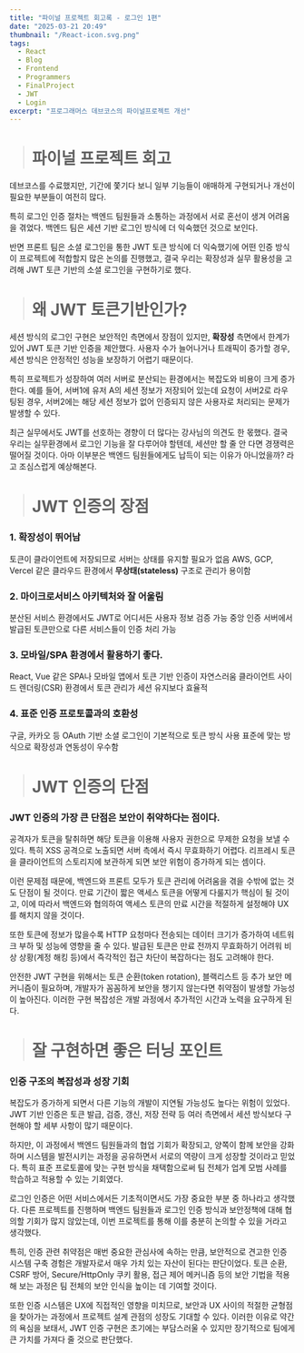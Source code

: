 ```yaml
---
title: "파이널 프로젝트 회고록 - 로그인 1편"
date: "2025-03-21 20:49"
thumbnail: "/React-icon.svg.png"
tags:
  - React
  - Blog
  - Frontend
  - Programmers
  - FinalProject
  - JWT
  - Login
excerpt: "프로그래머스 데브코스의 파이널프로젝트 개선"
---
```


> # 파이널 프로젝트 회고

 데브코스를 수료했지만, 기간에 쫓기다 보니 일부 기능들이 애매하게 구현되거나 개선이 필요한 부분들이 여전히 많다. 
 
 특히 로그인 인증 절차는 백엔드 팀원들과 소통하는 과정에서 서로 혼선이 생겨 어려움을 겪었다. 백엔드 팀은 세션 기반 로그인 방식에 더 익숙했던 것으로 보인다.

반면 프론트 팀은 소셜 로그인을 통한 JWT 토큰 방식에 더 익숙했기에 어떤 인증 방식이 프로젝트에 적합할지 많은 논의를 진행했고, 결국 우리는 확장성과 실무 활용성을 고려해 JWT 토큰 기반의 소셜 로그인을 구현하기로 했다.

> # 왜 JWT 토큰기반인가?

세션 방식의 로그인 구현은 보안적인 측면에서 장점이 있지만, **확장성** 측면에서 한계가 있어 JWT 토큰 기반 인증을 제안했다. 사용자 수가 늘어나거나 트래픽이 증가할 경우, 세션 방식은 안정적인 성능을 보장하기 어렵기 때문이다. 

특히 프로젝트가 성장하여 여러 서버로 분산되는 환경에서는 복잡도와 비용이 크게 증가한다. 예를 들어, 서버1에 유저 A의 세션 정보가 저장되어 있는데 요청이 서버2로 라우팅된 경우, 서버2에는 해당 세션 정보가 없어 인증되지 않은 사용자로 처리되는 문제가 발생할 수 있다.

최근 실무에서도 JWT를 선호하는 경향이 더 많다는 강사님의 의견도 한 몫했다. 결국 우리는 실무환경에서 로그인 기능을 잘 다루어야 할텐데, 세션만 할 줄 안 다면 경쟁력은 떨어질 것이다. 아마 이부분은 백엔드 팀원들에게도 납득이 되는 이유가 아니었을까? 라고 조심스럽게 예상해본다.

> # JWT 인증의 장점

### 1. 확장성이 뛰어남

토큰이 클라이언트에 저장되므로 서버는 상태를 유지할 필요가 없음
AWS, GCP, Vercel 같은 클라우드 환경에서 **무상태(stateless)** 구조로 관리가 용이함

### 2. 마이크로서비스 아키텍처와 잘 어울림

분산된 서비스 환경에서도 JWT로 어디서든 사용자 정보 검증 가능
중앙 인증 서버에서 발급된 토큰만으로 다른 서비스들이 인증 처리 가능

### 3. 모바일/SPA 환경에서 활용하기 좋다.

React, Vue 같은 SPA나 모바일 앱에서 토큰 기반 인증이 자연스러움
클라이언트 사이드 렌더링(CSR) 환경에서 토큰 관리가 세션 유지보다 효율적

### 4. 표준 인증 프로토콜과의 호환성

구글, 카카오 등 OAuth 기반 소셜 로그인이 기본적으로 토큰 방식 사용
표준에 맞는 방식으로 확장성과 연동성이 우수함

> # JWT 인증의 단점

### JWT 인증의 가장 큰 단점은 보안이 취약하다는 점이다. 
공격자가 토큰을 탈취하면 해당 토큰을 이용해 사용자 권한으로 무제한 요청을 보낼 수 있다. 특히 XSS 공격으로 노출되면 서버 측에서 즉시 무효화하기 어렵다. 리프레시 토큰을 클라이언트의 스토리지에 보관하게 되면 보안 위험이 증가하게 되는 셈이다.

이런 문제점 때문에, 백엔드와 프론트 모두가 토큰 관리에 어려움을 겪을 수밖에 없는 것도 단점이 될 것이다. 만료 기간이 짧은 액세스 토큰을 어떻게 다룰지가 핵심이 될 것이고, 이에 따라서 백엔드와 협의하여 액세스 토큰의 만료 시간을 적절하게 설정해야 UX를 해치지 않을 것이다.

또한 토큰에 정보가 많을수록 HTTP 요청마다 전송되는 데이터 크기가 증가하여 네트워크 부하 및 성능에 영향을 줄 수 있다. 발급된 토큰은 만료 전까지 무효화하기 어려워 비상 상황(계정 해킹 등)에서 즉각적인 접근 차단이 복잡하다는 점도 고려해야 한다.

안전한 JWT 구현을 위해서는 토큰 순환(token rotation), 블랙리스트 등 추가 보안 메커니즘이 필요하며, 개발자가 꼼꼼하게 보안을 챙기지 않는다면 취약점이 발생할 가능성이 높아진다. 이러한 구현 복잡성은 개발 과정에서 추가적인 시간과 노력을 요구하게 된다.

> # 잘 구현하면 좋은 터닝 포인트

### 인증 구조의 복잡성과 성장 기회
복잡도가 증가하게 되면서 다른 기능의 개발이 지연될 가능성도 높다는 위험이 있었다. JWT 기반 인증은 토큰 발급, 검증, 갱신, 저장 전략 등 여러 측면에서 세션 방식보다 구현해야 할 세부 사항이 많기 때문이다.

하지만, 이 과정에서 백엔드 팀원들과의 협업 기회가 확장되고, 양쪽이 함께 보안을 강화하며 시스템을 발전시키는 과정을 공유하면서 서로의 역량이 크게 성장할 것이라고 믿었다. 특히 표준 프로토콜에 맞는 구현 방식을 채택함으로써 팀 전체가 업계 모범 사례를 학습하고 적용할 수 있는 기회였다.

로그인 인증은 어떤 서비스에서든 기초적이면서도 가장 중요한 부분 중 하나라고 생각했다. 다른 프로젝트를 진행하며 백엔드 팀원들과 로그인 인증 방식과 보안정책에 대해 협의할 기회가 많지 않았는데, 이번 프로젝트를 통해 이를 충분히 논의할 수 있을 거라고 생각했다. 

특히, 인증 관련 취약점은 매번 중요한 관심사에 속하는 만큼, 보안적으로 견고한 인증 시스템 구축 경험은 개발자로서 매우 가치 있는 자산이 된다는 판단이었다. 토큰 순환, CSRF 방어, Secure/HttpOnly 쿠키 활용, 접근 제어 메커니즘 등의 보안 기법을 적용해 보는 과정은 팀 전체의 보안 인식을 높이는 데 기여할 것이다.

또한 인증 시스템은 UX에 직접적인 영향을 미치므로, 보안과 UX 사이의 적절한 균형점을 찾아가는 과정에서 프로젝트 설계 관점의 성장도 기대할 수 있다. 이러한 이유로 약간의 욕심을 보태서, JWT 인증 구현은 초기에는 부담스러울 수 있지만 장기적으로 팀에게 큰 가치를 가져다 줄 것으로 판단했다.